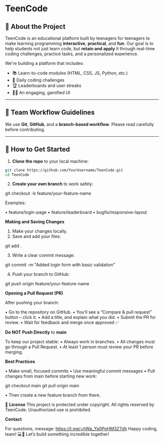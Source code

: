 # TeenCode

## 🚀 About the Project

TeenCode is an educational platform built by teenagers for teenagers to make learning programming **interactive**, **practical**, and **fun**. Our goal is to help students not just learn code, but **retain and apply** it through real-time coding challenges, practice tasks, and a personalized experience.

We're building a platform that includes:
- 📚 Learn-to-code modules (HTML, CSS, JS, Python, etc.)
- 🧠 Daily coding challenges
- 🏆 Leaderboards and user streaks
- 👨‍💻 An engaging, gamified UI

---

## 👥 Team Workflow Guidelines

We use **Git**, **GitHub**, and a **branch-based workflow**. Please read carefully before contributing.

---

## 🔄 How to Get Started

1. **Clone the repo** to your local machine:

```bash
git clone https://github.com/YourUsername/TeenCode.git
cd TeenCode
```

2. **Create your own branch** to work safely:

git checkout -b feature/your-feature-name

Examples:

• feature/login-page
• feature/leaderboard
• bugfix/responsive-layout

**Making and Saving Changes**
1. Make your changes locally.
2. Save and add your files:

git add .

3. Write a clear commit message:

git commit -m "Added login form with basic validation"

4. Push your branch to GitHub:

git push origin feature/your-feature-name

**Opening a Pull Request (PR)**

After pushing your branch:

• Go to the repository on GitHub.
• You'll see a “Compare & pull request” button – click it.
• Add a title, and explain what you did.
• Submit the PR for review.
• Wait for feedback and merge once approved ✅

**Do NOT Push Directly** to **main**

To keep our project stable:
  • Always work in branches.
  • All changes must go through a Pull Request.
  • At least 1 person must review your PR before merging.

**Best Practices**

• Make small, focused commits
• Use meaningful commit messages
• Pull changes from main before starting new work:

git checkout main
git pull origin main

• Then create a new feature branch from there.

📄 **License**
This project is protected under copyright. All rights reserved by TeenCode. Unauthorized use is prohibited.

**Contact**

For questions, message: https://t.me/+hWa_Ya0PqHM3ZTdh
Happy coding, team! 💻🚀
Let’s build something incredible together!